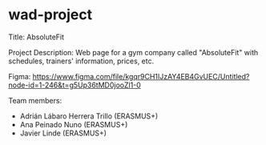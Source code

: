 # wad-project

Title: AbsoluteFit

Project Description: Web page for a gym company called "AbsoluteFit" with schedules, trainers' information, prices, etc.

Figma: https://www.figma.com/file/kgqr9CH1IJzAY4EB4GvUEC/Untitled?node-id=1-246&t=g5Up36tMD0jooZl1-0


Team members:
  - Adrián Lábaro Herrera Trillo (ERASMUS+)
  - Ana Peinado Nuno (ERASMUS+)
  - Javier Linde (ERASMUS+)
